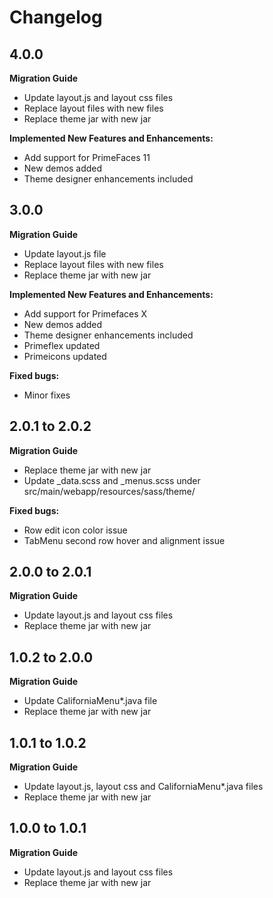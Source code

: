 # Changelog

## 4.0.0

**Migration Guide**

- Update layout.js and layout css files
- Replace layout files with new files
- Replace theme jar with new jar

**Implemented New Features and Enhancements:**

- Add support for PrimeFaces 11
- New demos added
- Theme designer enhancements included

## 3.0.0

**Migration Guide**

- Update layout.js file
- Replace layout files with new files
- Replace theme jar with new jar

**Implemented New Features and Enhancements:**

- Add support for Primefaces X
- New demos added
- Theme designer enhancements included
- Primeflex updated
- Primeicons updated

**Fixed bugs:**

- Minor fixes

## 2.0.1 to 2.0.2

**Migration Guide**

- Replace theme jar with new jar
- Update _data.scss and _menus.scss under src/main/webapp/resources/sass/theme/

**Fixed bugs:**

- Row edit icon color issue
- TabMenu second row hover and alignment issue

## 2.0.0 to 2.0.1

**Migration Guide**

- Update layout.js and layout css files
- Replace theme jar with new jar

## 1.0.2 to 2.0.0

**Migration Guide**

- Update CaliforniaMenu*.java file
- Replace theme jar with new jar

## 1.0.1 to 1.0.2

**Migration Guide**

- Update layout.js, layout css and CaliforniaMenu*.java files
- Replace theme jar with new jar

## 1.0.0 to 1.0.1

**Migration Guide**

- Update layout.js and layout css files
- Replace theme jar with new jar
